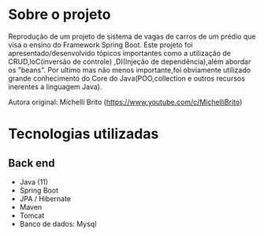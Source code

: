 

# Sobre o projeto


Reprodução de um projeto de sistema de vagas de carros de um prédio que visa o ensino do Framework Spring Boot.
Este projeto foi apresentado/desenvolvido tópicos importantes como a utilização de CRUD,IoC(inversão de controle) ,DI(Injeção de dependência),além abordar os "beans".
Por ultimo mas não menos importante,foi obviamente utilizado grande conhecimento do Core do Java(POO,collection e outros recursos inerentes a linguagem Java).  


 Autora original: Michelli Brito (https://www.youtube.com/c/MichelliBrito)




# Tecnologias utilizadas
## Back end
- Java (11)
- Spring Boot
- JPA / Hibernate
- Maven
- Tomcat
- Banco de dados: Mysql



